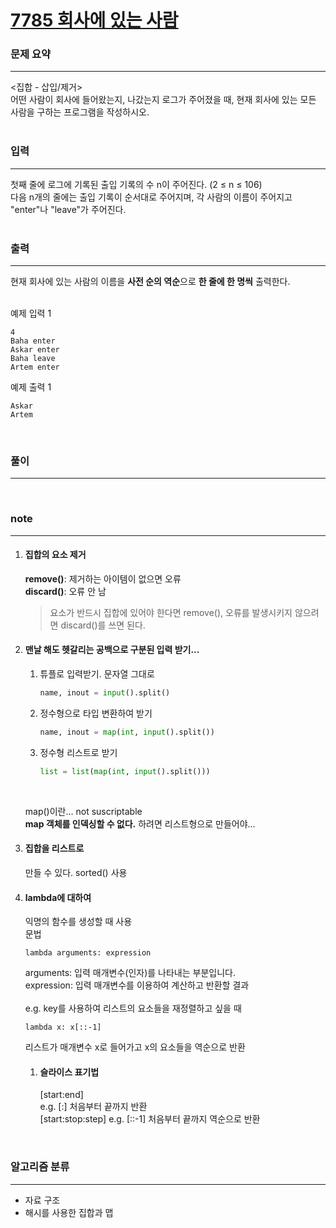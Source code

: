 [7785 회사에 있는 사람](https://www.acmicpc.net/problem/7785)  
=====

### 문제 요약

-----
<집합 - 삽입/제거>  
어떤 사람이 회사에 들어왔는지, 나갔는지 로그가 주어졌을 때, 현재 회사에 있는 모든 사람을 구하는 프로그램을 작성하시오.  
<br>

### 입력

-----
첫째 줄에 로그에 기록된 출입 기록의 수 n이 주어진다. (2 ≤ n ≤ 106)  
다음 n개의 줄에는 출입 기록이 순서대로 주어지며, 각 사람의 이름이 주어지고 "enter"나 "leave"가 주어진다.  
<br>

### 출력

-----
현재 회사에 있는 사람의 이름을 **사전 순의 역순**으로 **한 줄에 한 명씩** 출력한다.  
<br>

예제 입력 1  
```
4
Baha enter
Askar enter
Baha leave
Artem enter
```  
예제 출력 1  
```
Askar
Artem
```
<br>

### 풀이  
  
-----

<br>

### note  

-----
1. #### 집합의 요소 제거  
   **remove()**: 제거하는 아이템이 없으면 오류  
   **discard()**: 오류 안 남  
   > 요소가 반드시 집합에 있어야 한다면 remove(), 오류를 발생시키지 않으려면 discard()를 쓰면 된다.  

2. #### 맨날 해도 헷갈리는 공백으로 구분된 입력 받기...  
   1. 튜플로 입력받기. 문자열 그대로
      ```python
      name, inout = input().split()
      ```

   2. 정수형으로 타입 변환하여 받기
      ```python
      name, inout = map(int, input().split())
      ```

   3. 정수형 리스트로 받기
      ```python
      list = list(map(int, input().split()))
      ```
   <br>

   map()이란... not suscriptable  
   **map 객체를 인덱싱할 수 없다.** 하려면 리스트형으로 만들어야...  

3. #### 집합을 리스트로 
   만들 수 있다. sorted() 사용  
   
4. #### lambda에 대하여  
   익명의 함수를 생성할 때 사용  
   문법  
   ```
   lambda arguments: expression
   ```
   arguments: 입력 매개변수(인자)를 나타내는 부분입니다.  
   expression: 입력 매개변수를 이용하여 계산하고 반환할 결과  
   <br>
   e.g. key를 사용하여 리스트의 요소들을 재정렬하고 싶을 때  
   ```
   lambda x: x[::-1]  
   ```
   리스트가 매개변수 x로 들어가고 x의 요소들을 역순으로 반환  

   1. #### 슬라이스 표기법  
      [start:end]  
      e.g. [:] 처음부터 끝까지 반환  
      [start:stop:step]
      e.g. [::-1] 처음부터 끝까지 역순으로 반환  

<br>

### 알고리즘 분류

-----
- 자료 구조
- 해시를 사용한 집합과 맵
